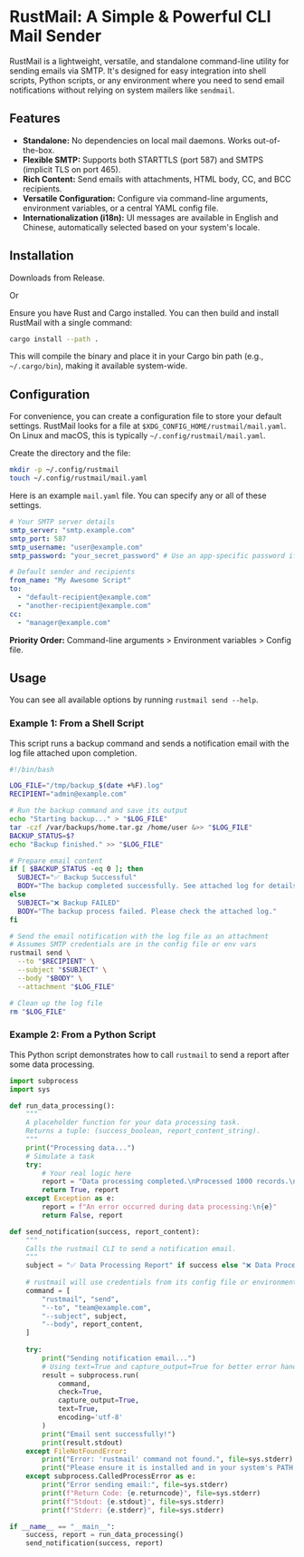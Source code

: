 # RustMail: A Simple & Powerful CLI Mail Sender

RustMail is a lightweight, versatile, and standalone command-line utility for sending emails via SMTP. It's designed for easy integration into shell scripts, Python scripts, or any environment where you need to send email notifications without relying on system mailers like `sendmail`.

## Features

- **Standalone:** No dependencies on local mail daemons. Works out-of-the-box.
- **Flexible SMTP:** Supports both STARTTLS (port 587) and SMTPS (implicit TLS on port 465).
- **Rich Content:** Send emails with attachments, HTML body, CC, and BCC recipients.
- **Versatile Configuration:** Configure via command-line arguments, environment variables, or a central YAML config file.
- **Internationalization (i18n):** UI messages are available in English and Chinese, automatically selected based on your system's locale.

## Installation
Downloads from Release.

Or

Ensure you have Rust and Cargo installed. You can then build and install RustMail with a single command:

```bash
cargo install --path .
```

This will compile the binary and place it in your Cargo bin path (e.g., `~/.cargo/bin`), making it available system-wide.

## Configuration

For convenience, you can create a configuration file to store your default settings. RustMail looks for a file at `$XDG_CONFIG_HOME/rustmail/mail.yaml`. On Linux and macOS, this is typically `~/.config/rustmail/mail.yaml`.

Create the directory and the file:

```bash
mkdir -p ~/.config/rustmail
touch ~/.config/rustmail/mail.yaml
```

Here is an example `mail.yaml` file. You can specify any or all of these settings.

```yaml
# Your SMTP server details
smtp_server: "smtp.example.com"
smtp_port: 587
smtp_username: "user@example.com"
smtp_password: "your_secret_password" # Use an app-specific password if possible

# Default sender and recipients
from_name: "My Awesome Script"
to:
  - "default-recipient@example.com"
  - "another-recipient@example.com"
cc:
  - "manager@example.com"
```

**Priority Order:** Command-line arguments > Environment variables > Config file.

## Usage

You can see all available options by running `rustmail send --help`.

### Example 1: From a Shell Script

This script runs a backup command and sends a notification email with the log file attached upon completion.

```bash
#!/bin/bash

LOG_FILE="/tmp/backup_$(date +%F).log"
RECIPIENT="admin@example.com"

# Run the backup command and save its output
echo "Starting backup..." > "$LOG_FILE"
tar -czf /var/backups/home.tar.gz /home/user &>> "$LOG_FILE"
BACKUP_STATUS=$?
echo "Backup finished." >> "$LOG_FILE"

# Prepare email content
if [ $BACKUP_STATUS -eq 0 ]; then
  SUBJECT="✅ Backup Successful"
  BODY="The backup completed successfully. See attached log for details."
else
  SUBJECT="❌ Backup FAILED"
  BODY="The backup process failed. Please check the attached log."
fi

# Send the email notification with the log file as an attachment
# Assumes SMTP credentials are in the config file or env vars
rustmail send \
  --to "$RECIPIENT" \
  --subject "$SUBJECT" \
  --body "$BODY" \
  --attachment "$LOG_FILE"

# Clean up the log file
rm "$LOG_FILE"
```

### Example 2: From a Python Script

This Python script demonstrates how to call `rustmail` to send a report after some data processing.

```python
import subprocess
import sys

def run_data_processing():
    """
    A placeholder function for your data processing task.
    Returns a tuple: (success_boolean, report_content_string).
    """
    print("Processing data...")
    # Simulate a task
    try:
        # Your real logic here
        report = "Data processing completed.\nProcessed 1000 records.\nNo errors found."
        return True, report
    except Exception as e:
        report = f"An error occurred during data processing:\n{e}"
        return False, report

def send_notification(success, report_content):
    """
    Calls the rustmail CLI to send a notification email.
    """
    subject = "✅ Data Processing Report" if success else "❌ Data Processing FAILED"
    
    # rustmail will use credentials from its config file or environment variables
    command = [
        "rustmail", "send",
        "--to", "team@example.com",
        "--subject", subject,
        "--body", report_content,
    ]
    
    try:
        print("Sending notification email...")
        # Using text=True and capture_output=True for better error handling
        result = subprocess.run(
            command, 
            check=True, 
            capture_output=True, 
            text=True,
            encoding='utf-8'
        )
        print("Email sent successfully!")
        print(result.stdout)
    except FileNotFoundError:
        print("Error: 'rustmail' command not found.", file=sys.stderr)
        print("Please ensure it is installed and in your system's PATH.", file=sys.stderr)
    except subprocess.CalledProcessError as e:
        print("Error sending email:", file=sys.stderr)
        print(f"Return Code: {e.returncode}", file=sys.stderr)
        print(f"Stdout: {e.stdout}", file=sys.stderr)
        print(f"Stderr: {e.stderr}", file=sys.stderr)

if __name__ == "__main__":
    success, report = run_data_processing()
    send_notification(success, report)

```
